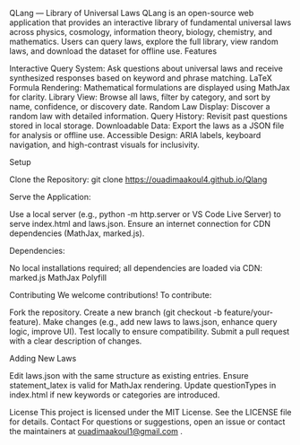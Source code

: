 QLang — Library of Universal Laws
QLang is an open-source web application that provides an interactive library of fundamental universal laws across physics, cosmology, information theory, biology, chemistry, and mathematics. Users can query laws, explore the full library, view random laws, and download the dataset for offline use.
Features

Interactive Query System: Ask questions about universal laws and receive synthesized responses based on keyword and phrase matching.
LaTeX Formula Rendering: Mathematical formulations are displayed using MathJax for clarity.
Library View: Browse all laws, filter by category, and sort by name, confidence, or discovery date.
Random Law Display: Discover a random law with detailed information.
Query History: Revisit past questions stored in local storage.
Downloadable Data: Export the laws as a JSON file for analysis or offline use.
Accessible Design: ARIA labels, keyboard navigation, and high-contrast visuals for inclusivity.

Setup

Clone the Repository:
git clone https://ouadimaakoul4.github.io/Qlang


Serve the Application:

Use a local server (e.g., python -m http.server or VS Code Live Server) to serve index.html and laws.json.
Ensure an internet connection for CDN dependencies (MathJax, marked.js).


Dependencies:

No local installations required; all dependencies are loaded via CDN:
marked.js
MathJax
Polyfill


Contributing
We welcome contributions! To contribute:

Fork the repository.
Create a new branch (git checkout -b feature/your-feature).
Make changes (e.g., add new laws to laws.json, enhance query logic, improve UI).
Test locally to ensure compatibility.
Submit a pull request with a clear description of changes.

Adding New Laws

Edit laws.json with the same structure as existing entries.
Ensure statement_latex is valid for MathJax rendering.
Update questionTypes in index.html if new keywords or categories are introduced.

License
This project is licensed under the MIT License. See the LICENSE file for details.
Contact
For questions or suggestions, open an issue or contact the maintainers at ouadimaakoul1@gmail.com .
